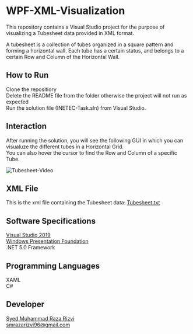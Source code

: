 # WPF-XML-Visualization
This repository contains a Visual Studio project for the purpose of visualizing a Tubesheet data provided in XML format.

A tubesheet is a collection of tubes organized in a square pattern and forming a horizontal wall. Each tube has a certain status, and belongs to a certain Row and Column of the Horizontal Wall.

## How to Run
Clone the repositiory  
Delete the README file from the folder otherwise the project will not run as expected  
Run the solution file (INETEC-Task.sln) from Visual Studio.

## Interaction
After running the solution, you will see the following GUI in which you can visualuze the different tubes in a Horizontal Grid.  
You can also hover the cursor to find the Row and Column of a specific Tube.

![Tubesheet-Video](https://user-images.githubusercontent.com/74411560/126913447-0a38808d-e5e4-4ac7-9e69-1db71679e76b.gif)

## XML File
This is the xml file containing the Tubesheet data:
        [Tubesheet.txt](https://github.com/SMRazaRizvi96/Walker-INETEC/blob/main/bin/Debug/net5.0-windows/Tubesheet.txt)

## Software Specifications
[Visual Studio 2019](https://visualstudio.microsoft.com/vs/)  
[Windows Presentation Foundation ](https://docs.microsoft.com/en-us/dotnet/desktop/wpf/?view=netdesktop-5.0)  
.NET 5.0 Framework
  
## Programming Languages
XAML  
C#

## Developer
[Syed Muhammad Raza Rizvi](https://github.com/SMRazaRizvi96)  
smrazarizvi96@gmail.com


